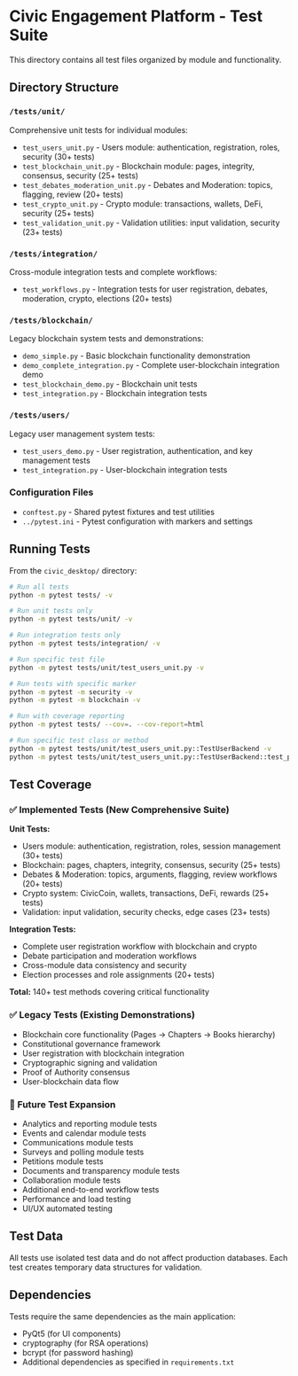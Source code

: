 # Civic Engagement Platform - Test Suite

This directory contains all test files organized by module and functionality.

## Directory Structure

### `/tests/unit/`
Comprehensive unit tests for individual modules:
- `test_users_unit.py` - Users module: authentication, registration, roles, security (30+ tests)
- `test_blockchain_unit.py` - Blockchain module: pages, integrity, consensus, security (25+ tests)
- `test_debates_moderation_unit.py` - Debates and Moderation: topics, flagging, review (20+ tests)
- `test_crypto_unit.py` - Crypto module: transactions, wallets, DeFi, security (25+ tests)
- `test_validation_unit.py` - Validation utilities: input validation, security (23+ tests)

### `/tests/integration/`
Cross-module integration tests and complete workflows:
- `test_workflows.py` - Integration tests for user registration, debates, moderation, crypto, elections (20+ tests)

### `/tests/blockchain/`
Legacy blockchain system tests and demonstrations:
- `demo_simple.py` - Basic blockchain functionality demonstration
- `demo_complete_integration.py` - Complete user-blockchain integration demo
- `test_blockchain_demo.py` - Blockchain unit tests
- `test_integration.py` - Blockchain integration tests

### `/tests/users/`
Legacy user management system tests:
- `test_users_demo.py` - User registration, authentication, and key management tests
- `test_integration.py` - User-blockchain integration tests

### Configuration Files
- `conftest.py` - Shared pytest fixtures and test utilities
- `../pytest.ini` - Pytest configuration with markers and settings

## Running Tests

From the `civic_desktop/` directory:

```bash
# Run all tests
python -m pytest tests/ -v

# Run unit tests only
python -m pytest tests/unit/ -v

# Run integration tests only
python -m pytest tests/integration/ -v

# Run specific test file
python -m pytest tests/unit/test_users_unit.py -v

# Run tests with specific marker
python -m pytest -m security -v
python -m pytest -m blockchain -v

# Run with coverage reporting
python -m pytest tests/ --cov=. --cov-report=html

# Run specific test class or method
python -m pytest tests/unit/test_users_unit.py::TestUserBackend -v
python -m pytest tests/unit/test_users_unit.py::TestUserBackend::test_password_hashing -v
```

## Test Coverage

### ✅ Implemented Tests (New Comprehensive Suite)
**Unit Tests:**
- Users module: authentication, registration, roles, session management (30+ tests)
- Blockchain: pages, chapters, integrity, consensus, security (25+ tests)
- Debates & Moderation: topics, arguments, flagging, review workflows (20+ tests)
- Crypto system: CivicCoin, wallets, transactions, DeFi, rewards (25+ tests)
- Validation: input validation, security checks, edge cases (23+ tests)

**Integration Tests:**
- Complete user registration workflow with blockchain and crypto
- Debate participation and moderation workflows
- Cross-module data consistency and security
- Election processes and role assignments (20+ tests)

**Total:** 140+ test methods covering critical functionality

### ✅ Legacy Tests (Existing Demonstrations)
- Blockchain core functionality (Pages → Chapters → Books hierarchy)
- Constitutional governance framework
- User registration with blockchain integration
- Cryptographic signing and validation
- Proof of Authority consensus
- User-blockchain data flow

### 🔧 Future Test Expansion
- Analytics and reporting module tests
- Events and calendar module tests
- Communications module tests
- Surveys and polling module tests
- Petitions module tests
- Documents and transparency module tests
- Collaboration module tests
- Additional end-to-end workflow tests
- Performance and load testing
- UI/UX automated testing

## Test Data

All tests use isolated test data and do not affect production databases. Each test creates temporary data structures for validation.

## Dependencies

Tests require the same dependencies as the main application:
- PyQt5 (for UI components)
- cryptography (for RSA operations)
- bcrypt (for password hashing)
- Additional dependencies as specified in `requirements.txt`